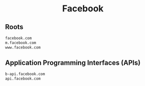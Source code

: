 


<h1 align="center">Facebook</h1>  


## Roots


```html
facebook.com
m.facebook.com
www.facebook.com
```  


## Application Programming Interfaces (APIs)


```html
b-api.facebook.com
api.facebook.com
```  

<br>

